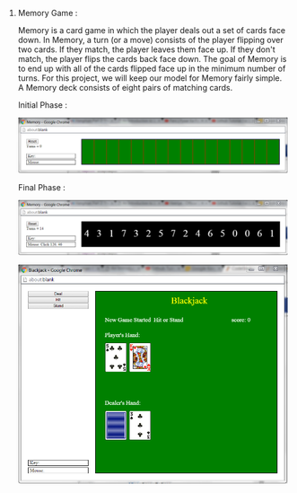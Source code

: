 1. Memory Game :

	Memory is a card game in which the player deals out a set of 	cards face down. In Memory, a turn (or a move) consists of 	the player flipping over two cards. If they match, the 	player leaves them face up. If they don't match, the player 	flips the cards back face down. The goal of Memory is to end 	up with all of the cards flipped face up in the minimum 	number of turns. For this project, we will keep our model for Memory fairly simple. A Memory deck consists of eight pairs of matching cards.



	Initial Phase :
	
	![Memory-1.PNG](https://raw.githubusercontent.com/chaitanya6761/Python-Mini-Projects/master/screenshots/Memory-1.PNG)
	
	
	
 


	Final Phase :
	
	![Alt image](/screenshots/Memory-2.PNG)
	
	
	![Alt image](/screenshots/Blackjack.PNG)
	
	
	
	
	

 

